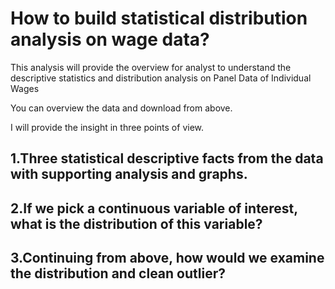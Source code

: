 # How to build statistical distribution analysis on wage data?
This analysis will provide the overview for analyst to understand the descriptive statistics and distribution analysis on Panel Data of Individual Wages

You can overview the data and download from above.

I will provide the insight in three points of view.

## 1.Three statistical descriptive facts from the data with supporting analysis and graphs.

## 2.If we pick a continuous variable of interest, what is the distribution of this variable?

## 3.Continuing from above, how would we examine the distribution and clean outlier?


